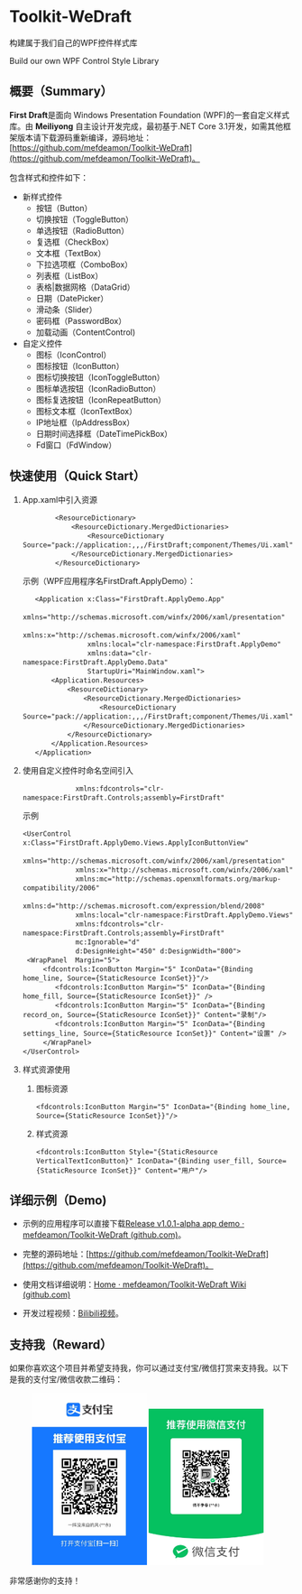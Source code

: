 # Toolkit-WeDraft
构建属于我们自己的WPF控件样式库

Build our own WPF Control Style Library

## 概要（Summary）

**First Draft**是面向 Windows Presentation Foundation (WPF)的一套自定义样式库。由 **Meiliyong** 自主设计开发完成，最初基于.NET Core 3.1开发，如需其他框架版本请下载源码重新编译，源码地址：[https://github.com/mefdeamon/Toolkit-WeDraft](https://github.com/mefdeamon/Toolkit-WeDraft)。

包含样式和控件如下：

- 新样式控件
  - 按钮（Button）
  - 切换按钮（ToggleButton）
  - 单选按钮（RadioButton）
  - 复选框（CheckBox）
  - 文本框（TextBox）
  - 下拉选项框（ComboBox）
  - 列表框（ListBox）
  - 表格|数据网格（DataGrid）
  - 日期（DatePicker）
  - 滑动条（Slider）
  - 密码框（PasswordBox）
  - 加载动画（ContentControl)
- 自定义控件
  - 图标（IconControl）
  - 图标按钮（IconButton）
  - 图标切换按钮（IconToggleButton）
  - 图标单选按钮（IconRadioButton）
  - 图标复选按钮（IconRepeatButton）
  - 图标文本框（IconTextBox）
  - IP地址框（IpAddressBox）
  - 日期时间选择框（DateTimePickBox）
  - Fd窗口（FdWindow）



## 快速使用（Quick Start）

1. App.xaml中引入资源

   ```xaml
           <ResourceDictionary>
               <ResourceDictionary.MergedDictionaries>
                   <ResourceDictionary Source="pack://application:,,,/FirstDraft;component/Themes/Ui.xaml"/>
               </ResourceDictionary.MergedDictionaries>
           </ResourceDictionary>
   ```
   
   示例（WPF应用程序名FirstDraft.ApplyDemo）：
   
   ```xaml
      <Application x:Class="FirstDraft.ApplyDemo.App"
                   xmlns="http://schemas.microsoft.com/winfx/2006/xaml/presentation"
                   xmlns:x="http://schemas.microsoft.com/winfx/2006/xaml"
                   xmlns:local="clr-namespace:FirstDraft.ApplyDemo"
                   xmlns:data="clr-namespace:FirstDraft.ApplyDemo.Data"
                   StartupUri="MainWindow.xaml">
          <Application.Resources>
              <ResourceDictionary>
                  <ResourceDictionary.MergedDictionaries>
                      <ResourceDictionary Source="pack://application:,,,/FirstDraft;component/Themes/Ui.xaml"/>
                  </ResourceDictionary.MergedDictionaries>
              </ResourceDictionary>
          </Application.Resources>
      </Application>
   ```

2. 使用自定义控件时命名空间引入

   ```xaml
                xmlns:fdcontrols="clr-namespace:FirstDraft.Controls;assembly=FirstDraft"
   ```

   示例

   ```xaml
   <UserControl x:Class="FirstDraft.ApplyDemo.Views.ApplyIconButtonView"
                xmlns="http://schemas.microsoft.com/winfx/2006/xaml/presentation"
                xmlns:x="http://schemas.microsoft.com/winfx/2006/xaml"
                xmlns:mc="http://schemas.openxmlformats.org/markup-compatibility/2006" 
                xmlns:d="http://schemas.microsoft.com/expression/blend/2008" 
                xmlns:local="clr-namespace:FirstDraft.ApplyDemo.Views"
                xmlns:fdcontrols="clr-namespace:FirstDraft.Controls;assembly=FirstDraft"
                mc:Ignorable="d" 
                d:DesignHeight="450" d:DesignWidth="800">
   	<WrapPanel  Margin="5">
       	<fdcontrols:IconButton Margin="5" IconData="{Binding home_line, Source={StaticResource IconSet}}"/>
           <fdcontrols:IconButton Margin="5" IconData="{Binding home_fill, Source={StaticResource IconSet}}" />
           <fdcontrols:IconButton Margin="5" IconData="{Binding record_on, Source={StaticResource IconSet}}" Content="录制"/>
           <fdcontrols:IconButton Margin="5" IconData="{Binding settings_line, Source={StaticResource IconSet}}" Content="设置" />
    	</WrapPanel>
   </UserControl>
   ```

3. 样式资源使用

   1. 图标资源

      ```xaml
      <fdcontrols:IconButton Margin="5" IconData="{Binding home_line, Source={StaticResource IconSet}}"/>
      ```

   2. 样式资源

      ```xaml
      <fdcontrols:IconButton Style="{StaticResource VerticalTextIconButton}" IconData="{Binding user_fill, Source={StaticResource IconSet}}" Content="用户"/>
      ```

## 详细示例（Demo)

- 示例的应用程序可以直接下载[Release v1.0.1-alpha app demo · mefdeamon/Toolkit-WeDraft (github.com)](https://github.com/mefdeamon/Toolkit-WeDraft/releases/tag/v1.0.1-alpha)。

- 完整的源码地址：[https://github.com/mefdeamon/Toolkit-WeDraft](https://github.com/mefdeamon/Toolkit-WeDraft)。
- 使用文档详细说明：[Home · mefdeamon/Toolkit-WeDraft Wiki (github.com)](https://github.com/mefdeamon/Toolkit-WeDraft/wiki)
- 开发过程视频：[Bilibili视频](https://www.bilibili.com/video/BV1AA411J7vZ)。





## 支持我（Reward）

如果你喜欢这个项目并希望支持我，你可以通过支付宝/微信打赏来支持我。以下是我的支付宝/微信收款二维码：

<figure class="half">    
    <img src="res/assist/alipay.jpg" width="48%">    
    <img src="res/assist/wechatpay.jpg" width="48%"> 
</figure>

非常感谢你的支持！
